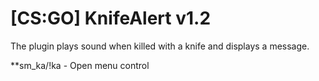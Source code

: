 # [CS:GO] KnifeAlert v1.2
The plugin plays sound when killed with a knife and displays a message.

**sm_ka/!ka - Open menu control
